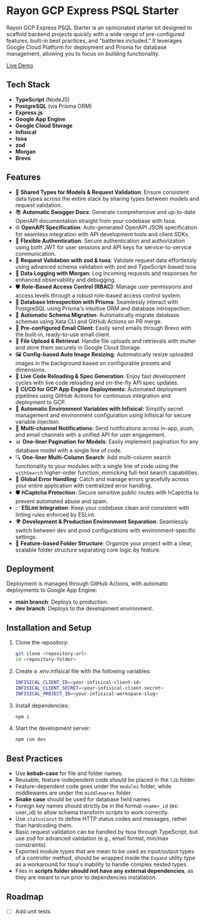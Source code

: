 # Rayon GCP Express PSQL Starter

Rayon GCP Express PSQL Starter is an opinionated starter kit designed to scaffold backend projects quickly with a wide range of pre-configured features, built-in best practices, and "batteries included." It leverages Google Cloud Platform for deployment and Prisma for database management, allowing you to focus on building functionality.

[Live Demo](http://rayon-gcp-starter.ue.r.appspot.com/)

## Tech Stack

- **TypeScript** (NodeJS)
- **PostgreSQL** (via Prisma ORM)
- **Express.js**
- **Google App Engine**
- **Google Cloud Storage**
- **Infisical**
- **tsoa**
- **zod**
- **Morgan**
- **Brevo**

## Features

- 🔄 **Shared Types for Models & Request Validation**: Ensure consistent data types across the entire stack by sharing types between models and request validation.
- 📚 **Automatic Swagger Docs**: Generate comprehensive and up-to-date OpenAPI documentation straight from your codebase with tsoa.
- 🌐 **OpenAPI Specification**: Auto-generated OpenAPI JSON specification for seamless integration with API development tools and client SDKs.
- 🔐 **Flexible Authentication**: Secure authentication and authorization using both JWT for user sessions and API keys for service-to-service communication.
- 📜 **Request Validation with zod & tsoa**: Validate request data effortlessly using advanced schema validation with zod and TypeScript-based tsoa.
- 📝 **Data Logging with Morgan**: Log incoming requests and responses for enhanced observability and debugging.
- 🛡️ **Role-Based Access Control (RBAC)**: Manage user permissions and access levels through a robust role-based access control system.
- 🧬 **Database Introspection with Prisma**: Seamlessly interact with PostgreSQL using Prisma's intuitive ORM and database introspection.
- 🔄 **Automatic Schema Migration**: Automatically migrate database schemas using Xata CLI and GitHub Actions on PR merge.
- 📧 **Pre-configured Email Client**: Easily send emails through Brevo with the built-in, ready-to-use email client.
- 📂 **File Upload & Retrieval**: Handle file uploads and retrievals with multer and store them securely in Google Cloud Storage.
- 🖼️ **Config-based Auto Image Resizing**: Automatically resize uploaded images in the background based on configurable presets and dimensions.
- 🔄 **Live Code Reloading & Spec Generation**: Enjoy fast development cycles with live code reloading and on-the-fly API spec updates.
- 🚀 **CI/CD for GCP App Engine Deployments**: Automated deployment pipelines using GitHub Actions for continuous integration and deployment to GCP.
- 🔑 **Automatic Environment Variables with Infisical**: Simplify secret management and environment configuration using Infisical for secure variable injection.
- 🔔 **Multi-channel Notifications**: Send notifications across in-app, push, and email channels with a unified API for user engagement.
- 📊 **One-liner Pagination for Models**: Easily implement pagination for any database model with a single line of code.
- 🔍 **One-liner Multi-Column Search**: Add multi-column search functionality to your modules with a single line of code using the `withSearch` higher-order function, mimicking full-text search capabilities.
- 🛑 **Global Error Handling**: Catch and manage errors gracefully across your entire application with centralized error handling.
- 🛡️ **hCaptcha Protection**: Secure sensitive public routes with hCaptcha to prevent automated abuse and spam.
- ✅ **ESLint Integration**: Keep your codebase clean and consistent with linting rules enforced by ESLint.
- 🌍 **Development & Production Environment Separation**: Seamlessly switch between dev and prod configurations with environment-specific settings.
- 📁 **Feature-based Folder Structure**: Organize your project with a clear, scalable folder structure separating core logic by feature.

## Deployment

Deployment is managed through GitHub Actions, with automatic deployments to Google App Engine:
- **main branch**: Deploys to production.
- **dev branch**: Deploys to the development environment.

## Installation and Setup

1. Clone the repository:
    ```bash
    git clone <repository-url>
    cd <repository-folder>
    ```
2. Create a .env.infisical file with the following variables:
    ```bash
    INFISICAL_CLIENT_ID=<your-infisical-client-id>
    INFISICAL_CLIENT_SECRET=<your-infisical-client-secret>
    INFISICAL_PROJECT_ID=<your-infisical-workspace-slug>
    ```
2. Install dependencies:
    ```bash
    npm i
    ```
3. Start the development server:
    ```bash
    npm run dev
    ```

## Best Practices
- Use **kebab-case** for file and folder names.
- Reusable, feature-independent code should be placed in the `lib` folder.
- Feature-dependent code goes under the `modules` folder, while middlewares are under the `middlewares` folder.
- **Snake case** should be used for database field names.
- Foreign key names should strictly be in the format `<name>_id` (ex: user_id) to allow schema transform scripts to work correctly.
- Use `statusConst` to define HTTP status codes and messages, rather than hardcoding them.
- Basic request validation can be handled by tsoa through TypeScript, but use zod for advanced validation (e.g., email format, min/max constraints).
- Exported module types that are mean to be used as input/output types of a controller method, should be wrapped inside the `Expand` utility type as a workaround for tsoa's inability to handle complex nested types.
- Files in **scripts folder should not have any external dependencies**, as they are meant to run prior to dependencies installation.

## Roadmap
- [ ] Add unit tests
